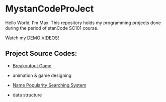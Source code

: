 # MystanCodeProJect
Hello World, I'm Max.
This repository holds my programming projects done during the period of stanCode SC101 course.

Watch my [DEMO VIDEOS!](https://youtube.com/playlist?list=PLUX0xOwnPVbGN6RLio6MxCmO8PFhPgp37&si=nTndkE8VGm-d3f6Z)

## Project Source Codes:
* [Breakoutout Game](https://github.com/Lin-max97/MystanCodeProJect/tree/67e0cfd51908d8f367f0ea715bfd5c3d72ec8215/stacCode_Projects/Breakout%20Game)
- animation & game designing
* [Name Popularity Searching System](https://github.com/Lin-max97/MystanCodeProJect/tree/67e0cfd51908d8f367f0ea715bfd5c3d72ec8215/stacCode_Projects/Name%20Popularity%20Searching%20System)
- data structure
